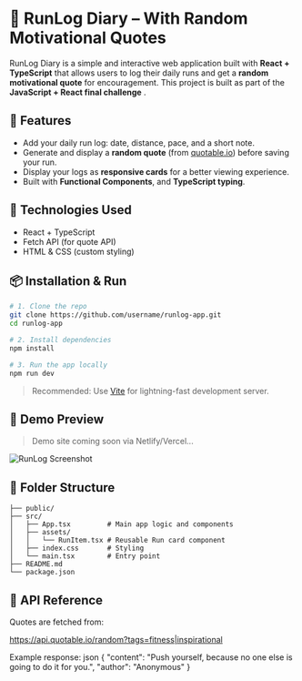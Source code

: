 # 🏃 RunLog Diary – With Random Motivational Quotes

RunLog Diary is a simple and interactive web application built with **React + TypeScript** that allows users to log their daily runs and get a **random motivational quote** for encouragement. This project is built as part of the **JavaScript + React final challenge** .

## 🌟 Features

- Add your daily run log: date, distance, pace, and a short note.
- Generate and display a **random quote** (from [quotable.io](https://api.quotable.io)) before saving your run.
- Display your logs as **responsive cards** for a better viewing experience.
- Built with **Functional Components**, and **TypeScript typing**.

## 🔧 Technologies Used

- React + TypeScript
- Fetch API (for quote API)
- HTML & CSS (custom styling)


## 📦 Installation & Run

```bash
# 1. Clone the repo
git clone https://github.com/username/runlog-app.git
cd runlog-app

# 2. Install dependencies
npm install

# 3. Run the app locally
npm run dev
```

> Recommended: Use [Vite](https://vitejs.dev/) for lightning-fast development server.

## 📸 Demo Preview

> Demo site coming soon via Netlify/Vercel...

![RunLog Screenshot](./screenshot.png)

## 📂 Folder Structure

```
├── public/
├── src/
│   ├── App.tsx         # Main app logic and components
│   ├── assets/
│   │   └── RunItem.tsx # Reusable Run card component
│   ├── index.css       # Styling
│   └── main.tsx        # Entry point
├── README.md
└── package.json
```

## 📃 API Reference

Quotes are fetched from:

https://api.quotable.io/random?tags=fitness|inspirational


Example response:
json
{
  "content": "Push yourself, because no one else is going to do it for you.",
  "author": "Anonymous"
}
